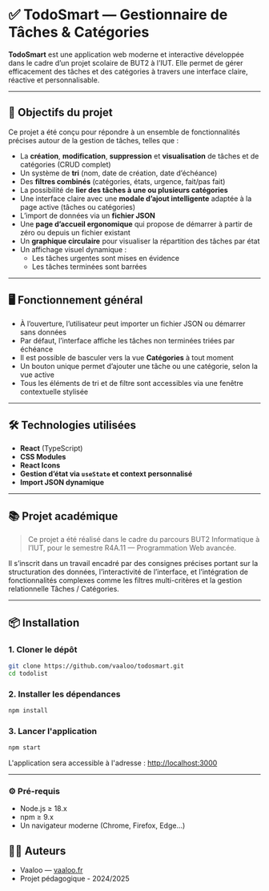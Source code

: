 # ✅ TodoSmart — Gestionnaire de Tâches & Catégories

**TodoSmart** est une application web moderne et interactive développée dans le cadre d’un projet scolaire de BUT2 à l’IUT. Elle permet de gérer efficacement des tâches et des catégories à travers une interface claire, réactive et personnalisable.

---

## 🎯 Objectifs du projet

Ce projet a été conçu pour répondre à un ensemble de fonctionnalités précises autour de la gestion de tâches, telles que :

- La **création**, **modification**, **suppression** et **visualisation** de tâches et de catégories (CRUD complet)
- Un système de **tri** (nom, date de création, date d’échéance)
- Des **filtres combinés** (catégories, états, urgence, fait/pas fait)
- La possibilité de **lier des tâches à une ou plusieurs catégories**
- Une interface claire avec une **modale d’ajout intelligente** adaptée à la page active (tâches ou catégories)
- L’import de données via un **fichier JSON**
- Une **page d’accueil ergonomique** qui propose de démarrer à partir de zéro ou depuis un fichier existant
- Un **graphique circulaire** pour visualiser la répartition des tâches par état
- Un affichage visuel dynamique :
    - Les tâches urgentes sont mises en évidence
    - Les tâches terminées sont barrées

---

## 🖥️ Fonctionnement général

- À l’ouverture, l’utilisateur peut importer un fichier JSON ou démarrer sans données
- Par défaut, l’interface affiche les tâches non terminées triées par échéance
- Il est possible de basculer vers la vue **Catégories** à tout moment
- Un bouton unique permet d’ajouter une tâche ou une catégorie, selon la vue active
- Tous les éléments de tri et de filtre sont accessibles via une fenêtre contextuelle stylisée

---

## 🛠️ Technologies utilisées

- **React** (TypeScript)
- **CSS Modules**
- **React Icons**
- **Gestion d’état via `useState` et context personnalisé**
- **Import JSON dynamique**

---

## 📚 Projet académique

> Ce projet a été réalisé dans le cadre du parcours BUT2 Informatique à l’IUT, pour le semestre R4A.11 — Programmation Web avancée.

Il s’inscrit dans un travail encadré par des consignes précises portant sur la structuration des données, l’interactivité de l’interface, et l’intégration de fonctionnalités complexes comme les filtres multi-critères et la gestion relationnelle Tâches / Catégories.

---

## 📦 Installation

### 1. Cloner le dépôt

```bash
git clone https://github.com/vaaloo/todosmart.git
cd todolist
```

### 2. Installer les dépendances

```bash
npm install
```

### 3. Lancer l'application

```bash
npm start
```

L'application sera accessible à l'adresse : [http://localhost:3000](http://localhost:3000)

---

### ⚙️ Pré-requis

- Node.js ≥ 18.x
- npm ≥ 9.x
- Un navigateur moderne (Chrome, Firefox, Edge…)

## 👨‍💻 Auteurs

- Vaaloo — [vaaloo.fr](https://vaaloo.fr)
- Projet pédagogique - 2024/2025